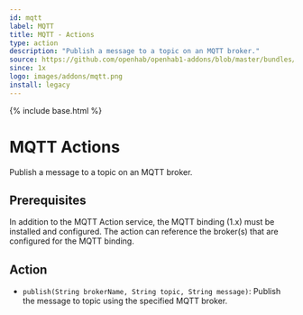 ```yaml
---
id: mqtt
label: MQTT
title: MQTT - Actions
type: action
description: "Publish a message to a topic on an MQTT broker."
source: https://github.com/openhab/openhab1-addons/blob/master/bundles/action/org.openhab.action.mqtt/README.md
since: 1x
logo: images/addons/mqtt.png
install: legacy
---
```


<!-- Attention authors: Do not edit directly. Please add your changes to the appropriate source repository -->

{% include base.html %}

# MQTT Actions

Publish a message to a topic on an MQTT broker.

## Prerequisites

In addition to the MQTT Action service, the MQTT binding (1.x) must be installed and configured.  The action can reference the broker(s) that are configured for the MQTT binding.

## Action

- `publish(String brokerName, String topic, String message)`: Publish the message to topic using the specified MQTT broker.
